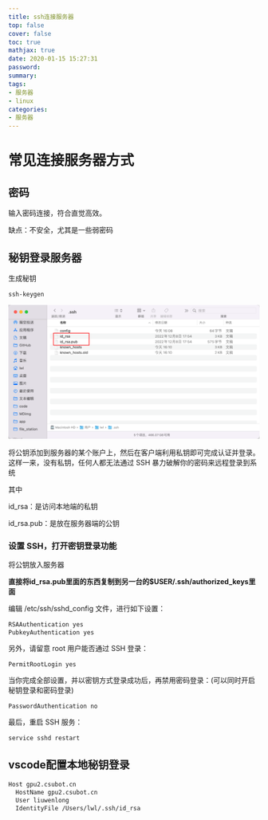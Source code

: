 ```yaml
---
title: ssh连接服务器
top: false
cover: false
toc: true
mathjax: true
date: 2020-01-15 15:27:31
password:
summary:
tags:
- 服务器
- linux
categories:
- 服务器
---
```

# 常见连接服务器方式

## 密码

输入密码连接，符合直觉高效。

缺点：不安全，尤其是一些弱密码



## 秘钥登录服务器

生成秘钥

```
ssh-keygen
```

![refs/heads/master/image-20230113162239303](https://raw.githubusercontent.com/kengerlwl/kengerlwl.github.io/refs/heads/master/image/691a708e850e02dce427debbb2f5a7fe/ff899f7ceb362824fe28a405971e0a7e.png)

将公钥添加到服务器的某个账户上，然后在客户端利用私钥即可完成认证并登录。这样一来，没有私钥，任何人都无法通过 SSH 暴力破解你的密码来远程登录到系统

其中

id_rsa：是访问本地端的私钥

id_rsa.pub：是放在服务器端的公钥





### 设置 SSH，打开密钥登录功能

将公钥放入服务器

**直接将id_rsa.pub里面的东西复制到另一台的$USER/.ssh/authorized_keys里面**





编辑 /etc/ssh/sshd_config 文件，进行如下设置：

```
RSAAuthentication yes
PubkeyAuthentication yes
```

另外，请留意 root 用户能否通过 SSH 登录：

```
PermitRootLogin yes
```

当你完成全部设置，并以密钥方式登录成功后，再禁用密码登录：(可以同时开启秘钥登录和密码登录)

```
PasswordAuthentication no
```

最后，重启 SSH 服务：

```
service sshd restart
```





## vscode配置本地秘钥登录

```
Host gpu2.csubot.cn
  HostName gpu2.csubot.cn
  User liuwenlong
  IdentityFile /Users/lwl/.ssh/id_rsa
```


